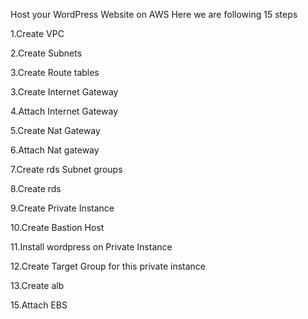 Host your WordPress Website on AWS
Here we are following 15 steps

1.Create VPC

2.Create Subnets

3.Create Route tables

3.Create Internet Gateway

4.Attach Internet Gateway

5.Create Nat Gateway

6.Attach Nat gateway

7.Create rds Subnet groups

8.Create rds

9.Create Private Instance

10.Create Bastion Host

11.Install wordpress on Private Instance

12.Create Target Group for this private instance

13.Create alb

15.Attach EBS
